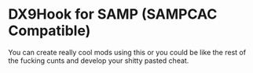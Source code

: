 # DX9Hook for SAMP (SAMPCAC Compatible)

You can create really cool mods using this or you could be like the rest of the fucking cunts and develop your shitty pasted cheat.